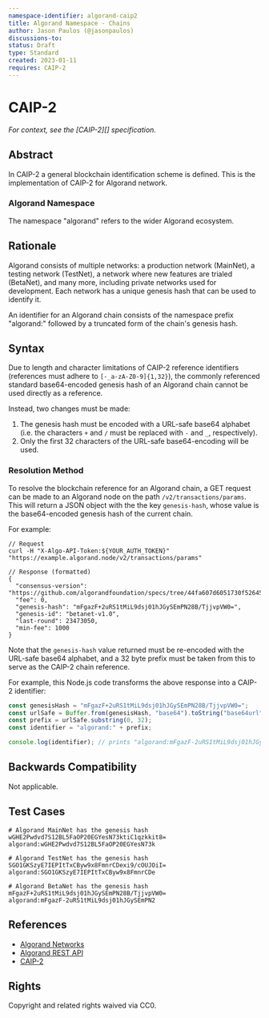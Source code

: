 ```yaml
---
namespace-identifier: algorand-caip2
title: Algorand Namespace - Chains
author: Jason Paulos (@jasonpaulos)
discussions-to:
status: Draft
type: Standard
created: 2023-01-11
requires: CAIP-2
---
```


# CAIP-2

*For context, see the [CAIP-2][] specification.*

## Abstract

In CAIP-2 a general blockchain identification scheme is defined. This is the implementation of CAIP-2 for Algorand network.

### Algorand Namespace

The namespace "algorand" refers to the wider Algorand ecosystem.

## Rationale

Algorand consists of multiple networks: a production network (MainNet), a testing network (TestNet), a network where new features are trialed (BetaNet), and many more, including private networks used for development. Each network has a unique genesis hash that can be used to identify it.

An identifier for an Algorand chain consists of the namespace prefix "algorand:" followed by a truncated form of the chain's genesis hash.

## Syntax

Due to length and character limitations of CAIP-2 reference identifiers (references must adhere to `[-_a-zA-Z0-9]{1,32}`), the commonly referenced standard base64-encoded genesis hash of an Algorand chain cannot be used directly as a reference.

Instead, two changes must be made:
1. The genesis hash must be encoded with a URL-safe base64 alphabet (i.e. the characters `+` and `/` must be replaced with `-` and `_`, respectively).
2. Only the first 32 characters of the URL-safe base64-encoding will be used.

### Resolution Method

To resolve the blockchain reference for an Algorand chain, a GET request can be made to an Algorand node on the path `/v2/transactions/params`. This will return a JSON object with the the key `genesis-hash`, whose value is the base64-encoded genesis hash of the current chain.

For example:

```jsonc
// Request
curl -H "X-Algo-API-Token:${YOUR_AUTH_TOKEN}" "https://example.algorand.node/v2/transactions/params"

// Response (formatted)
{
  "consensus-version": "https://github.com/algorandfoundation/specs/tree/44fa607d6051730f5264526bf3c108d51f0eadb6",
  "fee": 0,
  "genesis-hash": "mFgazF+2uRS1tMiL9dsj01hJGySEmPN28B/TjjvpVW0=",
  "genesis-id": "betanet-v1.0",
  "last-round": 23473050,
  "min-fee": 1000
}
```

Note that the `genesis-hash` value returned must be re-encoded with the URL-safe base64 alphabet, and a 32 byte prefix must be taken from this to serve as the CAIP-2 chain reference.

For example, this Node.js code transforms the above response into a CAIP-2 identifier:

```javascript
const genesisHash = "mFgazF+2uRS1tMiL9dsj01hJGySEmPN28B/TjjvpVW0=";
const urlSafe = Buffer.from(genesisHash, "base64").toString("base64url");
const prefix = urlSafe.substring(0, 32);
const identifier = "algorand:" + prefix;

console.log(identifier); // prints "algorand:mFgazF-2uRS1tMiL9dsj01hJGySEmPN2"
```

## Backwards Compatibility

Not applicable.

## Test Cases

```
# Algorand MainNet has the genesis hash wGHE2Pwdvd7S12BL5FaOP20EGYesN73ktiC1qzkkit8=
algorand:wGHE2Pwdvd7S12BL5FaOP20EGYesN73k

# Algorand TestNet has the genesis hash SGO1GKSzyE7IEPItTxCByw9x8FmnrCDexi9/cOUJOiI=
algorand:SGO1GKSzyE7IEPItTxCByw9x8FmnrCDe

# Algorand BetaNet has the genesis hash mFgazF+2uRS1tMiL9dsj01hJGySEmPN28B/TjjvpVW0=
algorand:mFgazF-2uRS1tMiL9dsj01hJGySEmPN2
```

## References

- [Algorand Networks](https://developer.algorand.org/docs/get-details/algorand-networks/)
- [Algorand REST API](https://developer.algorand.org/docs/rest-apis/algod/v2/)
- [CAIP-2](https://github.com/ChainAgnostic/CAIPs/blob/master/CAIPs/caip-2.md)

## Rights

Copyright and related rights waived via CC0.
